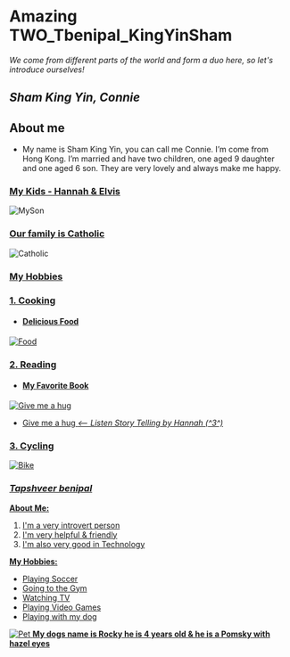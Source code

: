 # Amazing TWO_Tbenipal_KingYinSham

<i> We come from different parts of the world and form a duo here, so let's introduce ourselves! </i>

## ***Sham King Yin, Connie***

## **About me**
- My name is Sham King Yin, you can call me Connie. I’m come from Hong Kong. I’m married and have two children, one aged 9 daughter and one aged 6 son. They are very lovely and always make me happy.

<u>

### My Kids - Hannah & Elvis </U>
![MySon](images/Hannah%20and%20Elvis.jpeg)

<u>

### Our family is Catholic </u>
![Catholic](images/Catholic.jpeg)

<u>

<u>

### My Hobbies </u>
### 1. Cooking
- #### Delicious Food
![Food](images/Food.png)

### 2. Reading
- #### My Favorite Book 
![Give me a hug](images/Give%20me%20a%20hug.jpg) 

- [Give me a hug](https://youtu.be/KWnIjxzZ4MU)
*<-- Listen Story Telling by Hannah (^3^)*

### 3. Cycling
![Bike](images/Cycling.png)

>

### ***Tapshveer benipal***

**About Me:**
1. I'm a very introvert person
2. I'm very helpful & friendly
3. I'm also very good in Technology

**My Hobbies:**

- Playing Soccer 
- Going to the Gym
- Watching TV
- Playing Video Games
- Playing with my dog

![Pet](images/Rocky.jpeg)
**My dogs name is Rocky he is 4 years old & he is a Pomsky with hazel eyes**
